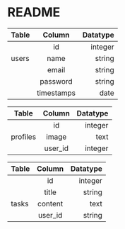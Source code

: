 # README

| Table         | Column        | Datatype |
| ------------- |:-------------:| -----:   |
|               | id            | integer  |
|users          | name          |  string  |
|               | email         |  string  |
|               | password      |  string  |
|               | timestamps    |  date    |


| Table         | Column        | Datatype |
| ------------- |:-------------:| -----:   |
|               | id            |  integer |
|   profiles    | image         |  text    |
|               | user_id       |  integer |


| Table         | Column        | Datatype |
| ------------- |:-------------:| -----:   |
|               | id            |  integer |
|               | title         |  string  |
|tasks          | content       |  text    |
|               | user_id       |  string  |